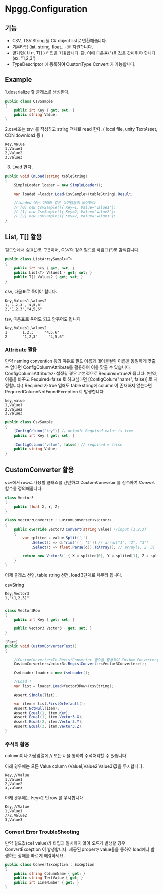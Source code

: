 # Npgg.Configuration

## 기능
- CSV, TSV String 을 C# object list로 변환해줍니다.
- 기본타입 (int, string, float...) 을 지원합니다.
- 열거형( List<T>, T[] ) 타입을 지원합니다. 단, 이때 따옴표(")로 값을 감싸줘야 합니다. (ex: "1,2,3")
- TypeDescriptor 에 등록하여 CustomType Convert 가 가능합니다.


## Example
1.deserialize 할 클래스를 생성한다.
```csharp
public class CsvSample
{
	public int Key { get; set; }
	public string Value;
}
```

2.csv(또는 tsv) 를 작성하고 string 객체로 read 한다. ( local file, unity TextAsset, CDN download 등 )
```
Key,Value
1,Value1
2,Value2
3,Value3
```

3. Load 한다.
```csharp
public void OnLoad(string tableString)
{
	SimpleLoader loader = new SimpleLoader();

	var loaded =loader.Load<CsvSample>(tableString).Result;

	//loaded 에는 아래와 같은 아이템들이 들어있다
	// [0] new CsvSample(){ Key=1, Value="Value1"};
	// [1] new CsvSample(){ Key=2, Value="Value2"};
	// [2] new CsvSample(){ Key=2, Value="Value3"};
}
```


## List<T>, T[] 활용
필드안에서 쉼표(,)로 구분하며, CSV의 경우 필드를 따옴표(")로 감싸줍니다.

```csharp
public class ListArraySample<T>
{
	public int Key { get; set; }
	public List<T> Values1 { get; set; }
	public T[] Values2 { get; set; }
}       
```
    
csv, 따옴표로 묶어야 합니다.
```
Key,Values1,Values2
1,"1,2,3","4,5,6"
2,"1,2,3","4,5,6"
``` 
tsv, 따옴표로 묶어도 되고 안묶어도 됩니다.
```
Key,Values1,Values2
1       1,2,3     "4,5,6"
2       "1,2,3"     "4,5,6"
```



### Attribute 활용
만약 naming convention 등의 이유로 필드 이름과 테이블컬럼 이름을 동일하게 맞출 수 없다면 ConfigColumnAttribute를 활용하여 이를 맞출 수 있습니다.
ConfigColumnAttribute가 설정될 경우 기본적으로 Required=true가 됩니다.
(만약, 이름을 바꾸고 Required=false 로 하고싶다면 [ConfigColum("name", false)] 로 지정합니다.)
Required 가 true 임에도 table string에 column 이 존재하지 않는다면 RequiredColumnNotFoundException 이 발생합니다.

```csv
key,value
1,Value1
2,Value2
3,Value3
```

```csharp
public class CsvSample
{
	[ConfigColumn("key")] // default Required value is true
	public int Key { get; set; }

	[ConfigColumn("value", false)] // required = false
	public string Value;
}

```



## CustomConverter 활용

csv에서 row로 사용할 클래스를 선언하고 CustomConverter<T> 를 상속하여 Convert 함수를 정의해줍니다.
```csharp
class Vector3
{
	public float X, Y, Z;
}

class Vector3Converter : CustomConverter<Vector3>
{
	public override Vector3 Convert(string value) //input (1,2,3)
	{
		var splited = value.Split(',')
			.Select(d => d.Trim('(', ')')) // array["1", "2", "3"]
			.Select(d => float.Parse(d)).ToArray(); // array[1, 2, 3]

		return new Vector3() { X = splited[0], Y = splited[1], Z = splited[2] };
	}
}
```

이제 클래스 선언, table string 선언, load 3단계로 마무리 됩니다.

csvString
```
Key,Vector3
1,"(1,2,3)"
```
```csharp

class Vector3Row
{
	public int Key { get; set; }

	public Vector3 Vector3 { get; set; }
}

[Fact]
public void CustomConverterTest()
{

	//CustomConverter<T>.RegistConverter 함수를 활용하여 Custom Converter를 등록합니다.
	CustomConverter<Vector3>.RegistConverter<Vector3Converter>();

	CsvLoader loader = new CsvLoader();

	//Load !
	var list = loader.Load<Vector3Row>(csvString);

	Assert.Single(list);

	var item = list.FirstOrDefault();
	Assert.NotNull(item);
	Assert.Equal(1, item.Key);
	Assert.Equal(1, item.Vector3.X);
	Assert.Equal(2, item.Vector3.Y);
	Assert.Equal(3, item.Vector3.Z);
}

```
### 주석의 활용
column이나 가장앞열에 // 또는 # 을 통하여 주석처리할 수 있습니다.

아래 경우에는 모든 Value column (Value1,Value2,Value3)값을 무시합니다.
```csv//
Key,//Value
1,Value1
2,Value2
3,Value3
```


아래 경우에는 Key=2 인 row 를 무시합니다
```csv//
Key,//Value
1,Value1
//2,Value2
3,Value3
```


### Convert Error TroubleShooting
만약 필드값(cell value)가 타입과 일치하지 않아 오류가 발생할 경우 ConvertException 이 발생합니다.
제공된 property value들을 통하여 load에서 발생하는 장애를 빠르게 해결하세요.
```csharp
public class ConvertException : Exception
{
	public string ColumnName { get; }
	public string TextValue { get; }
	public int LineNumber { get; }
}
```
